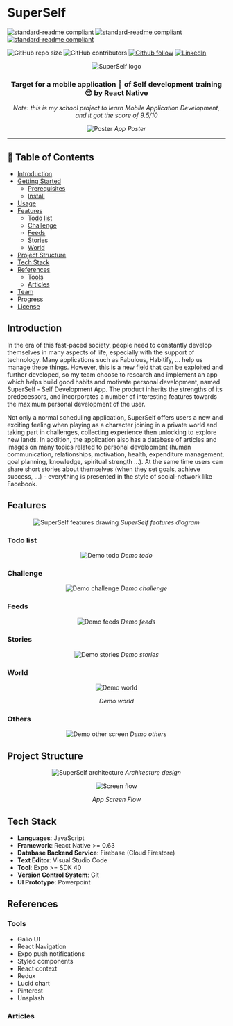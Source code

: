<h1>SuperSelf</h3>

[![standard-readme compliant](https://img.shields.io/badge/self%20development-mobile-brightgreen.svg?style=flat-square)](https://github.com/lhmson/SuperSelf)
[![standard-readme compliant](https://img.shields.io/badge/react%20native-61dafb.svg?style=flat-square)](https://reactnative.dev/)
[![standard-readme compliant](https://img.shields.io/badge/firebase-f8ac2b.svg?style=flat-square)](https://firebase.google.com/)

![GitHub repo size](https://img.shields.io/github/repo-size/lhmson/SuperSelf)
![GitHub contributors](https://img.shields.io/github/contributors/lhmson/SuperSelf) <!--![GitHub stars](https://img.shields.io/github/stars/lhmson/SuperSelf)
![GitHub forks](https://img.shields.io/github/forks/lhmson/SuperSelf)-->
[![Github follow](https://img.shields.io/github/followers/lhmson?label=Follow&style=social)](https://github.com/lhmson)
[![LinkedIn](https://img.shields.io/badge/-LinkedIn-black.svg?logo=linkedin&color=blue)](https://linkedin.com/in/leesown)

<p align="center">
 <img src="https://github.com/lhmson/SuperSelf/blob/master/src/utils/superself-logo.png?raw=true" alt="SuperSelf logo"></a>
</p>

<h3 align="center">Target for a mobile application 🎯 of Self development training 😎 by React Native</h3>

<p align="center"><i>Note: this is my school project to learn Mobile Application Development, and it got the score of 9.5/10</i></p>

<p align="center">
 <img src="https://github.com/lhmson/SuperSelf/blob/master/assets/PosterOffical.png?raw=true" alt="Poster"></a>
 <i>App Poster</i>
</p>

---

## 📝 Table of Contents

- [Introduction](#introduction)
- [Getting Started](#getting_started)
	- [Prerequisites](#prerequisites)
	- [Install](#install)
- [Usage](#usage)
- [Features](#features)
	- [Todo list](#todo-list)
	- [Challenge](#challenge)
	- [Feeds](#feeds)
	- [Stories](#stories)
	- [World](#world)
- [Project Structure](#project-structure)
- [Tech Stack](#tech-stack)
- [References](#references)
	- [Tools](#tools)
	- [Articles](#articles)
- [Team](#team)
- [Progress](#progress)
- [License](#license)

## Introduction

In the era of this fast-paced society, people need to constantly develop themselves in many aspects of life, especially with the support of technology. Many applications such as Fabulous, Habitify, ... help us manage these things. However, this is a new field that can be exploited and further developed, so my team choose to research and implement an app which helps build good habits and motivate personal development, named SuperSelf - Self Development App. The product inherits the strengths of its predecessors, and incorporates a number of interesting features towards the maximum personal development of the user.

Not only a normal scheduling application, SuperSelf offers users a new and exciting feeling when playing as a character joining in a private world and taking part in challenges, collecting experience then unlocking to explore new lands. In addition, the application also has a database of articles and images on many topics related to personal development (human communication, relationships, motivation, health, expenditure management, goal planning, knowledge, spiritual strength ...). At the same time users can share short stories about themselves (when they set goals, achieve success, ...) - everything is presented in the style of social-network like Facebook.

## Features

<p align="center">
 <img src="https://github.com/lhmson/SuperSelf/blob/readme/features_diagram.png?raw=true" alt="SuperSelf features drawing"></a>
 <i>SuperSelf features diagram</i>
</p>

### Todo list

<p align="center">
 <img src="https://github.com/lhmson/SuperSelf/blob/readme/assets/demo1.png?raw=true" alt="Demo todo"></a>
 <i>Demo todo</i>
</p>

### Challenge

<p align="center">
 <img src="https://github.com/lhmson/SuperSelf/blob/readme/assets/demo2.png?raw=true" alt="Demo challenge"></a>
 <i>Demo challenge</i>
</p>

### Feeds

<p align="center">
 <img src="https://github.com/lhmson/SuperSelf/blob/readme/assets/demo3.png?raw=true" alt="Demo feeds"></a>
 <i>Demo feeds</i>
</p>

### Stories

<p align="center">
 <img src="https://github.com/lhmson/SuperSelf/blob/readme/assets/demo4.png?raw=true" alt="Demo stories"></a>
 <i>Demo stories</i>
</p>

### World

<p align="center">
 <img src="https://github.com/lhmson/SuperSelf/blob/readme/assets/demo5.png?raw=true" alt="Demo world"></a>
</p>

<p align="center">
	<i>Demo world</i>
</p>

### Others

<p align="center">
 <img src="https://github.com/lhmson/SuperSelf/blob/readme/assets/demo6.png?raw=true" alt="Demo other screen"></a>
 <i>Demo others</i>
</p>

## Project Structure

<p align="center">
 <img src="https://github.com/lhmson/SuperSelf/blob/readme/architecture.png?raw=true" alt="SuperSelf architecture"></a>
 <i>Architecture design</i>
</p>

<p align="center">
 <img src="https://github.com/lhmson/SuperSelf/blob/readme/screen_flow.png?raw=true" alt="Screen flow"></a>
</p>

<p align="center">
	<i>App Screen Flow</i>
</p>

## Tech Stack

- **Languages**: JavaScript
- **Framework**: React Native >= 0.63
- **Database Backend Service**: Firebase (Cloud Firestore)
- **Text Editor**: Visual Studio Code
- **Tool**: Expo >= SDK 40
- **Version Control System**: Git
- **UI Prototype**: Powerpoint

## References

### Tools

- Galio UI
- React Navigation
- Expo push notifications
- Styled components
- React context
- Redux
- Lucid chart
- Pinterest
- Unsplash

### Articles

<!--
## Introduction

Standard Readme started with the issue originally posed by [@maxogden](https://github.com/maxogden) over at [feross/standard](https://github.com/feross/standard) in [this issue](https://github.com/feross/standard/issues/141), about whether or not a tool to standardize readmes would be useful. A lot of that discussion ended up in [zcei's standard-readme](https://github.com/zcei/standard-readme/issues/1) repository. While working on maintaining the [IPFS](https://github.com/ipfs) repositories, I needed a way to standardize Readmes across that organization. This specification started as a result of that.

> Your documentation is complete when someone can use your module without ever
having to look at its code. This is very important. This makes it possible for
you to separate your module's documented interface from its internal
implementation (guts). This is good because it means that you are free to
change the module's internals as long as the interface remains the same.

> Remember: the documentation, not the code, defines what a module does.

~ [Ken Williams, Perl Hackers](http://mathforum.org/ken/perl_modules.html#document)

Writing READMEs is way too hard, and keeping them maintained is difficult. By offloading this process - making writing easier, making editing easier, making it clear whether or not an edit is up to spec or not - you can spend less time worrying about whether or not your initial documentation is good, and spend more time writing and using code.

By having a standard, users can spend less time searching for the information they want. They can also build tools to gather search terms from descriptions, to automatically run example code, to check licensing, and so on.

The goals for this repository are:

1. A well defined **specification**. This can be found in the [Spec document](spec.md). It is a constant work in progress; please open issues to discuss changes.
2. **An example README**. This Readme is fully standard-readme compliant, and there are more examples in the `example-readmes` folder.
3. A **linter** that can be used to look at errors in a given Readme. Please refer to the [tracking issue](https://github.com/RichardLitt/standard-readme/issues/5).
4. A **generator** that can be used to quickly scaffold out new READMEs. See [generator-standard-readme](https://github.com/RichardLitt/generator-standard-readme).
5. A **compliant badge** for users. See [the badge](#badge).

## Prerequisites

This project uses [node](http://nodejs.org) and [npm](https://npmjs.com). Go check them out if you don't have them locally installed.

```sh
$ npm install --global standard-readme-spec
```

## Install

This project uses [node](http://nodejs.org) and [npm](https://npmjs.com). Go check them out if you don't have them locally installed.

```sh
$ npm install --global standard-readme-spec
```

## Usage

This project uses [node](http://nodejs.org) and [npm](https://npmjs.com). Go check them out if you don't have them locally installed.

```sh
$ npm install --global standard-readme-spec
```

## Features

This is only a documentation package. You can print out [spec.md](spec.md) to your console:

```sh
$ standard-readme-spec
# Prints out the standard-readme spec
```

### Generator

To use the generator, look at [generator-standard-readme](https://github.com/RichardLitt/generator-standard-readme). There is a global executable to run the generator in that package, aliased as `standard-readme`.

## Project Structure

Put the information there

## Badge

If your README is compliant with Standard-Readme and you're on GitHub, it would be great if you could add the badge. This allows people to link back to this Spec, and helps adoption of the README. The badge is **not required**.

[![standard-readme compliant](https://img.shields.io/badge/readme%20style-standard-brightgreen.svg?style=flat-square)](https://github.com/RichardLitt/standard-readme)

To add in Markdown format, use this code:

```
[![standard-readme compliant](https://img.shields.io/badge/readme%20style-standard-brightgreen.svg?style=flat-square)](https://github.com/RichardLitt/standard-readme)
```

## Tech Stack

To see how the specification has been applied, see the [example-readmes](example-readmes/).

## Tools

To see how the specification has been applied, see the [example-readmes](example-readmes/).

## References

- [Art of Readme](https://github.com/noffle/art-of-readme) - 💌 Learn the art of writing quality READMEs.
- [open-source-template](https://github.com/davidbgk/open-source-template/) - A README template to encourage open-source contributions.

## Contributing

Feel free to dive in! [Open an issue](https://github.com/RichardLitt/standard-readme/issues/new) or submit PRs.

Standard Readme follows the [Contributor Covenant](http://contributor-covenant.org/version/1/3/0/) Code of Conduct.

### Team

This project exists thanks to all the people who contribute. 
<a href="https://github.com/RichardLitt/standard-readme/graphs/contributors"><img src="https://opencollective.com/standard-readme/contributors.svg?width=890&button=false" /></a>

## Progress

Something about plans, cycles,... to keep details

## License

[MIT](LICENSE) © Richard Littauer
-->

